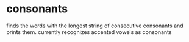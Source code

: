 # consonants
finds the words with the longest string of consecutive consonants and prints them. currently recognizes accented vowels as consonants
